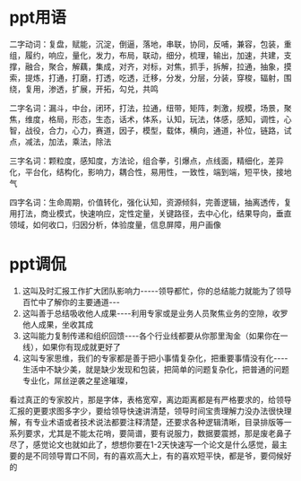 # ppt用语
二字动词：复盘，赋能，沉淀，倒逼，落地，串联，协同，反哺，兼容，包装，重组，履约，响应，量化，发力，布局，联动，细分，梳理，输出，加速，共建，支撑，融合，聚合，解藕，集成，对齐，对标，对焦，抓手，拆解，拉通，抽象，摸索，提炼，打通，打磨，打透，吃透，迁移，分发，分层，分装，穿梭，辐射，围绕，复用，渗透，扩展，开拓，勾兑，共鸣

二字名词：漏斗，中台，闭环，打法，拉通，纽带，矩阵，刺激，规模，场景，聚焦，维度，格局，形态，生态，话术，体系，认知，玩法，体感，感知，调性，心智，战役，合力，心力，赛道，因子，模型，载体，横向，通道，补位，链路，试点，减法，加法，乘法，除法

三字名词：颗粒度，感知度，方法论，组合拳，引爆点，点线面，精细化，差异化，平台化，结构化，影响力，耦合性，易用性，一致性，端到端，短平快，接地气

四字名词：生命周期，价值转化，强化认知，资源倾斜，完善逻辑，抽离透传，复用打法，商业模式，快速响应，定性定量，关键路径，去中心化，结果导向，垂直领域，如何收口，归因分析，体验度量，信息屏障，用户画像

# ppt调侃
1. 这叫及时汇报工作扩大团队影响力-----领导都忙，你的总结能力就能为了领导百忙中了解你的主要通道---
2. 这叫善于总结吸收他人成果----利用专家或是业务人员聚焦业务的空隙，收罗他人成果，坐收其成
3. 这叫能力复制传递和组织回馈----各个行业线都要从你那里淘金（如果你在一线），如果你有现成就更好了
4. 这叫专家思维，我们的专家都是善于把小事情复杂化，把重要事情没有化----生活中不缺少美，就是缺少发现和包装，把简单的问题复杂化，把普通的问题专业化，屌丝逆袭之星途璀璨，

看过真正的专家胶片，那是字体，表格宽窄，离边距离都是有严格要求的，给领导汇报的更要求图多字少，要给领导快速讲清楚，领导时间宝贵理解力没办法很快理解，有专业术语或者技术说法都要注释清楚，还要求各种逻辑清晰，目录排版等一系列要求，尤其是不能太花哨，要简谱，要有说服力，数据要震撼，那是废老鼻子尽了，感觉论文也就如此了，想想你要在1-2天快速写一个论文是什么感觉，最主要的是不同领导胃口不同，有的喜欢高大上，有的喜欢短平快，都是爷，要伺候好的
